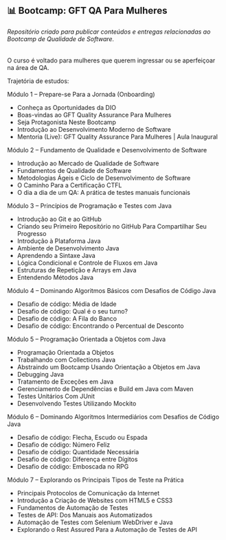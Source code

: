 ## 📊 Bootcamp: GFT QA Para Mulheres
###### Repositório criado para publicar conteúdos e entregas relacionadas ao Bootcamp de Qualidade de Software.


O curso é voltado para mulheres que querem ingressar ou se aperfeiçoar na área de QA.

Trajetória de estudos:

Módulo 1 – Prepare-se Para a Jornada (Onboarding)

- Conheça as Oportunidades da DIO
- Boas-vindas ao GFT Quality Assurance Para Mulheres
- Seja Protagonista Neste Bootcamp
- Introdução ao Desenvolvimento Moderno de Software
- Mentoria (Live): GFT Quality Assurance Para Mulheres | Aula Inaugural



Módulo 2 – Fundamento de Qualidade e Desenvolvimento de Software

- Introdução ao Mercado de Qualidade de Software
- Fundamentos de Qualidade de Software
- Metodologias Ágeis e Ciclo de Desenvolvimento de Software
- O Caminho Para a Certificação CTFL
- O dia a dia de um QA: A prática de testes manuais funcionais



Módulo 3 – Princípios de Programação e Testes com Java

- Introdução ao Git e ao GitHub
- Criando seu Primeiro Repositório no GitHub Para Compartilhar Seu Progresso
- Introdução à Plataforma Java
- Ambiente de Desenvolvimento Java
- Aprendendo a Sintaxe Java
- Lógica Condicional e Controle de Fluxos em Java
- Estruturas de Repetição e Arrays em Java
- Entendendo Métodos Java



Módulo 4 – Dominando Algoritmos Básicos com Desafios de Código Java

- Desafio de código: Média de Idade
- Desafio de código: Qual é o seu turno?
- Desafio de código: A Fila do Banco
- Desafio de código: Encontrando o Percentual de Desconto



Módulo 5 – Programação Orientada a Objetos com Java

- Programação Orientada a Objetos
- Trabalhando com Collections Java
- Abstraindo um Bootcamp Usando Orientação a Objetos em Java
- Debugging Java
- Tratamento de Exceções em Java
- Gerenciamento de Dependências e Build em Java com Maven
- Testes Unitários Com JUnit
- Desenvolvendo Testes Utilizando Mockito



Módulo 6 – Dominando Algoritmos Intermediários com Desafios de Código Java

- Desafio de código: Flecha, Escudo ou Espada
- Desafio de código: Número Feliz
- Desafio de código: Quantidade Necessária
- Desafio de código: Diferença entre Dígitos
- Desafio de código: Emboscada no RPG



Módulo 7 – Explorando os Principais Tipos de Teste na Prática

- Principais Protocolos de Comunicação da Internet
- Introdução a Criação de Websites com HTML5 e CSS3
- Fundamentos de Automação de Testes
- Testes de API: Dos Manuais aos Automatizados
- Automação de Testes com Selenium WebDriver e Java
- Explorando o Rest Assured Para a Automação de Testes de API
